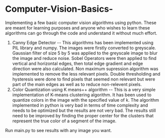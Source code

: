 # Computer-Vision-Basics-
Implementing a few basic computer vision algorithms using python. These are meant for learning purposes and anyone who wishes to learn
these algorithms can go through the code and understand it without much effort.

1. Canny Edge Detector --
  This algorithms has been implemented using PIL library and numpy. 
  The images were firstly converted to greyscale.
  Gaussian filter of size 5 by 5 was applied to the greyscale image to blur the image and reduce noise.
  Sobel Operators were then applied to find vertical and horizontal edges, then total edge gradient and edge direction were also calculated.
  Non maximum supression algorithm was implemented to remove the less relevant pixels.
  Double thresholding and hysteresis were done to find pixels that seemed non relevant but were part of the main edges as well as to
    reduce non-relevent pixels.
2. Color Quantization using K means++ algorithm --
  This is a very simple implementation of K-means clustering algorithm. It has been used to quantize colors in the image with the specified value of k. The algorithm implemented in python is very bad in terms of time complexity and needs to be optimized but the results are not very bad. The results still need to be improved by finding the proper center for the clusters that represent the true color of a segment of the image.
    
    
Run main.py to see results with any image you want.
   
